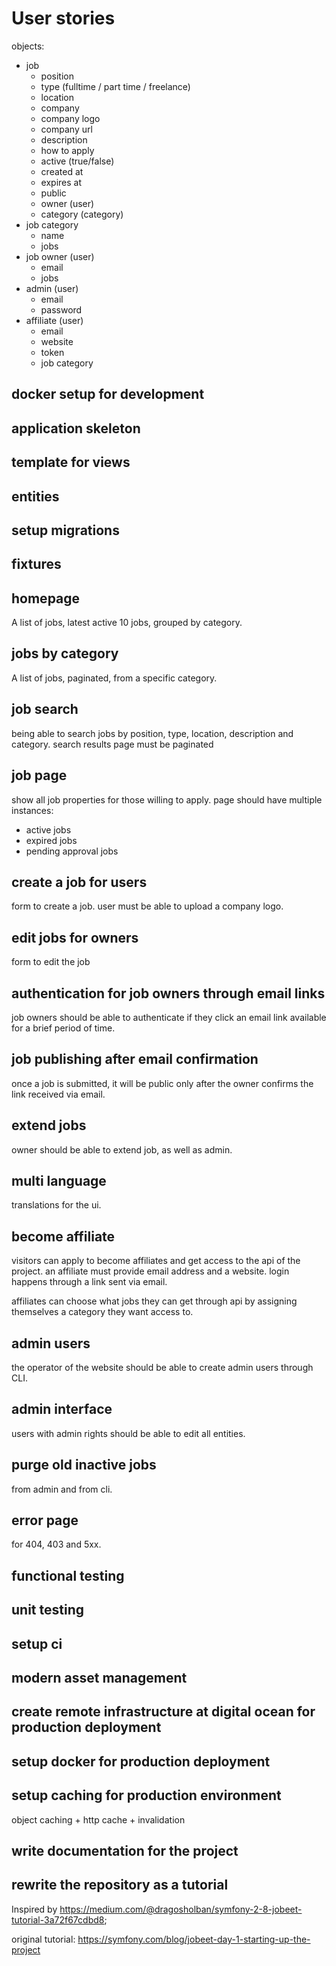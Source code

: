 # User stories

objects:
 - job
    - position
    - type (fulltime / part time / freelance)
    - location
    - company
    - company logo
    - company url
    - description
    - how to apply
    - active (true/false)
    - created at
    - expires at
    - public
    - owner (user)
    - category (category)
 - job category
    - name
    - jobs
 - job owner (user)
    - email
    - jobs
 - admin (user)
    - email
    - password
 - affiliate (user)
    - email
    - website
    - token
    - job category


## docker setup for development

## application skeleton

## template for views

## entities

## setup migrations

## fixtures

## homepage

A list of jobs, latest active 10 jobs, grouped by category. 

## jobs by category

A list of jobs, paginated, from a specific category.

## job search

being able to search jobs by position, type, location, description and category. search results page must be paginated

## job page

show all job properties for those willing to apply. page should have multiple instances: 
 
  - active jobs
  - expired jobs
  - pending approval jobs

## create a job for users

form to create a job. user must be able to upload a company logo.

## edit jobs for owners

form to edit the job

## authentication for job owners through email links

job owners should be able to authenticate if they click an email link available for a brief period of time. 

## job publishing after email confirmation

once a job is submitted, it will be public only after the owner confirms the link received via email.

## extend jobs

owner should be able to extend job, as well as admin.

## multi language

translations for the ui.

## become affiliate

visitors can apply to become affiliates and get access to the api of the project. an affiliate must provide email address 
and a website. login happens through a link sent via email.

affiliates can choose what jobs they can get through api by assigning themselves a category they want access to.

## admin users

the operator of the website should be able to create admin users through CLI. 

## admin interface

users with admin rights should be able to edit all entities.

## purge old inactive jobs

from admin and from cli.

## error page

for 404, 403 and 5xx.

## functional testing

## unit testing

## setup ci

## modern asset management

## create remote infrastructure at digital ocean for production deployment

## setup docker for production deployment

## setup caching for production environment

object caching + http cache + invalidation

## write documentation for the project

## rewrite the repository as a tutorial

Inspired by https://medium.com/@dragosholban/symfony-2-8-jobeet-tutorial-3a72f67cdbd8;

original tutorial: https://symfony.com/blog/jobeet-day-1-starting-up-the-project

